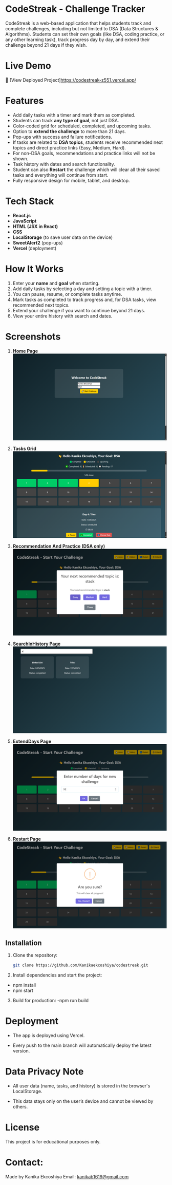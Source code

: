 # CodeStreak - Challenge Tracker  

CodeStreak is a web-based application that helps students track and complete challenges, including but not limited to DSA (Data Structures & Algorithms). Students can set their own goals (like DSA, coding practice, or any other learning task), track progress day by day, and extend their challenge beyond 21 days if they wish.  

# Live Demo  
🔗 [View Deployed Project]https://codestreak-z551.vercel.app/

# Features  
- Add daily tasks with a timer and mark them as completed.  
- Students can track **any type of goal**, not just DSA.  
- Color-coded grid for scheduled, completed, and upcoming tasks.  
- Option to **extend the challenge** to more than 21 days.  
- Pop-ups with success and failure notifications.  
- If tasks are related to **DSA topics**, students receive recommended next topics and direct practice links (Easy, Medium, Hard).  
- For non-DSA goals, recommendations and practice links will not be shown.  
- Task history with dates and search functionality. 
- Student can also **Restart** the challenge which will clear all their saved tasks and everything will continue from start. 
- Fully responsive design for mobile, tablet, and desktop.  

# Tech Stack  
- **React.js**  
- **JavaScript** 
- **HTML (JSX in React)**  
- **CSS**  
- **LocalStorage** (to save user data on the device)  
- **SweetAlert2** (pop-ups)  
- **Vercel** (deployment)  

# How It Works  
1. Enter your **name** and **goal** when starting.  
2. Add daily tasks by selecting a day and setting a topic with a timer.  
3. You can pause, resume, or complete tasks anytime.  
4. Mark tasks as completed to track progress and, for DSA tasks, view recommended next topics.  
5. Extend your challenge if you want to continue beyond 21 days.  
6. View your entire history with search and dates.  

# Screenshots  

1. **Home Page**  
   ![Home Page](screenshots/Home.png)  

2. **Tasks Grid**  
   ![Tasks Grid](screenshots/TaskGrid.png)  

3. **Recommendation And Practice (DSA only)**  
   ![Recommendation And Practice](screenshots/RecommendationAndPractice.png)  

4. **SearchInHistory Page**  
   ![History](screenshots/SearchInHistory.png)  
   
5. **ExtendDays Page**  
   ![History](screenshots/ExtendDays.png) 

6. **Restart Page**  
   ![History](screenshots/Restart.png)

## Installation

1. Clone the repository:

   ```bash
   git clone https://github.com/Kanikaekcoshiya/codestreak.git
2. Install dependencies and start the project:
- npm install  
- npm start  

3. Build for production:
-npm run build  

# Deployment
- The app is deployed using Vercel.

- Every push to the main branch will automatically deploy the latest version.

# Data Privacy Note
- All user data (name, tasks, and history) is stored in the browser's LocalStorage.

- This data stays only on the user’s device and cannot be viewed by others.

# License
This project is for educational purposes only.

# Contact:
Made by Kanika Ekcoshiya 
Email: kanikab1619@gmail.com


